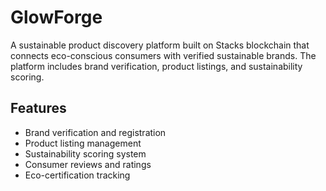 # GlowForge
A sustainable product discovery platform built on Stacks blockchain that connects eco-conscious consumers with verified sustainable brands. The platform includes brand verification, product listings, and sustainability scoring.

## Features
- Brand verification and registration
- Product listing management 
- Sustainability scoring system
- Consumer reviews and ratings
- Eco-certification tracking